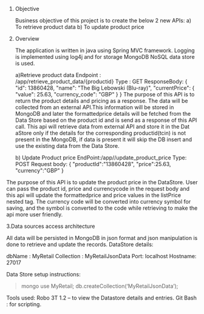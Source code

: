 1.	Objective

	Business objective of this project is to create the below 2 new APIs:
	a)	To retrieve product data 
	b)	To update product price

2.	Overview

	The application is written in java using Spring MVC framework. Logging is implemented using log4j and for storage MongoDB NoSQL
	data store is used.
	
	  a)Retrieve product data 
	  Endpoint : /app/retrieve_product_data/{productid}
	  Type : GET
	  ResponseBody:
	  {
	      "id": 13860428,
	      "name": "The Big Lebowski (Blu-ray)",
	      "currentPrice": {
	          "value": 25.63,
	          "currency_code": "GBP"
	      }
	  }
   The purpose of this API is to return the product details and pricing as a response. The data will be collected 
	from an external API.This information will be stored in MongoDB and later the formattedprice details will be 
	fetched from the Data Store based on the 	product id and is send as a 	response of this API call.
   	This api will retrieve data from external API and store it in the Dat aStore only if the details for the corresponding productid(tcin) is not 
   	present in the MongoDB, if data is present it will skip the DB insert and use the existing data from 	the Data Store.

	  b)	Update Product price
	    EndPoint:/app//update_product_price
	    Type: POST
	    Request body:
	    {
	      "productId":"13860428",
	      "price":25.63,
	      "currency":"GBP"
	    }

   The purpose of this API is to update the product price in the DataStore. User can pass the product id, price and currencycode in the  request body and this api 	will update the formattedprice and price values in the listPrice nested tag. The currency code will be converted into currency symbol for saving, and the symbol is converted to the code while retrieving to make the api more user friendly.


3.Data sources access architecture  

  All data will be persisted in  MongoDB in json format and json manipulation is done to retrieve and update the records.
  DataStore details:

  dbName : MyRetail
  Collection : MyRetailJsonData
  Port: localhost
  Hostname: 27017

  Data Store setup instructions:
  >mongo
  >use MyRetail;
  >db.createCollection(‘MyRetailJsonData’);

  Tools used:
  Robo 3T 1.2 – to view the Datastore details and entries.
  Git Bash : for scripting.

 
